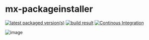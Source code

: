 # mx-packageinstaller

[![latest packaged version(s)](https://repology.org/badge/latest-versions/mx-packageinstaller.svg)](https://repology.org/project/mx-packageinstaller/versions)
[![build result](https://build.opensuse.org/projects/home:mx-packaging/packages/mx-packageinstaller/badge.svg?type=default)](https://software.opensuse.org//download.html?project=home%3Amx-packaging&package=mx-packageinstaller)
[![Continous Integration](https://github.com/AdrianTM/mx-packageinstaller/actions/workflows/main.yml/badge.svg)](https://github.com/AdrianTM/mx-packageinstaller/actions/workflows/main.yml)

![image](https://github.com/AdrianTM/mx-packageinstaller/assets/418436/3b52f2ff-0178-49f8-bf19-ccab91efb8a3)
